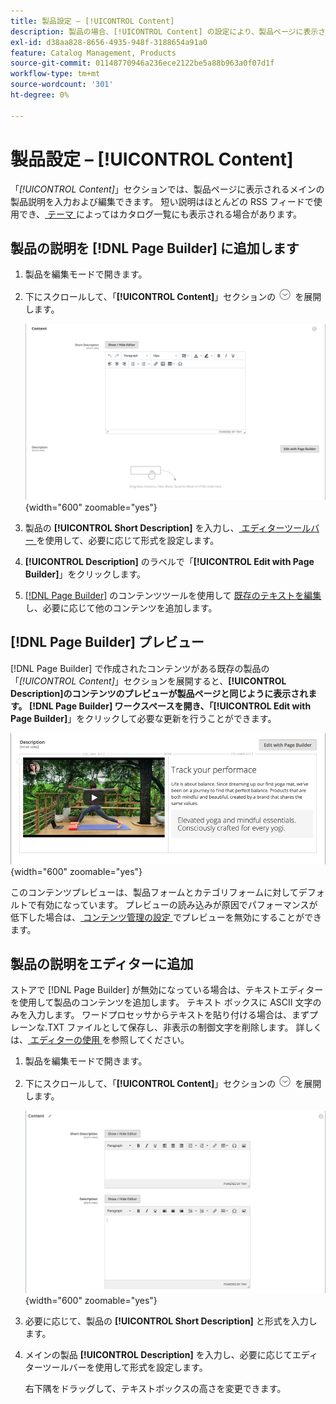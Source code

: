 ```yaml
---
title: 製品設定 – [!UICONTROL Content]
description: 製品の場合、[!UICONTROL Content] の設定により、製品ページに表示されるメインの製品説明が定義されます。
exl-id: d38aa828-8656-4935-948f-3188654a91a0
feature: Catalog Management, Products
source-git-commit: 01148770946a236ece2122be5a88b963a0f07d1f
workflow-type: tm+mt
source-wordcount: '301'
ht-degree: 0%

---
```


# 製品設定 – [!UICONTROL Content]

「_[!UICONTROL Content]_」セクションでは、製品ページに表示されるメインの製品説明を入力および編集できます。 短い説明はほとんどの RSS フィードで使用でき、[ テーマ ](../content-design/themes.md) によってはカタログ一覧にも表示される場合があります。

## 製品の説明を [!DNL Page Builder] に追加します

1. 製品を編集モードで開きます。

1. 下にスクロールして、「**[!UICONTROL Content]**」セクションの ![ 展開セレクター ](../assets/icon-display-expand.png) を展開します。

   ![ 製品コンテンツ ](./assets/product-content.png){width="600" zoomable="yes"}

1. 製品の **[!UICONTROL Short Description]** を入力し、[ エディターツールバー ](../content-design/editor.md) を使用して、必要に応じて形式を設定します。

1. **[!UICONTROL Description]** のラベルで「**[!UICONTROL Edit with Page Builder]**」をクリックします。

1. [[!DNL Page Builder]](../page-builder/introduction.md) のコンテンツツールを使用して [ 既存のテキストを編集 ](../page-builder/text.md) し、必要に応じて他のコンテンツを追加します。

## [!DNL Page Builder] プレビュー

[!DNL Page Builder] で作成されたコンテンツがある既存の製品の「_[!UICONTROL Content]_」セクションを展開すると、**[!UICONTROL Description]**のコンテンツのプレビューが製品ページと同じように表示されます。 [!DNL Page Builder] ワークスペースを開き、「**[!UICONTROL Edit with Page Builder]**」をクリックして必要な更新を行うことができます。

![ 説明プレビュー ](../page-builder/assets/pb-product-category-content-preview.png){width="600" zoomable="yes"}

このコンテンツプレビューは、製品フォームとカテゴリフォームに対してデフォルトで有効になっています。 プレビューの読み込みが原因でパフォーマンスが低下した場合は、[ コンテンツ管理の設定 ](../configuration-reference/general/content-management.md#advanced-content-tools) でプレビューを無効にすることができます。

## 製品の説明をエディターに追加

ストアで [!DNL Page Builder] が無効になっている場合は、テキストエディターを使用して製品のコンテンツを追加します。 テキスト ボックスに ASCII 文字のみを入力します。 ワードプロセッサからテキストを貼り付ける場合は、まずプレーンな.TXT ファイルとして保存し、非表示の制御文字を削除します。 詳しくは、[ エディターの使用 ](../content-design/editor.md) を参照してください。

1. 製品を編集モードで開きます。

1. 下にスクロールして、「**[!UICONTROL Content]**」セクションの ![ 展開セレクター ](../assets/icon-display-expand.png) を展開します。

   ![ シンプルな製品コンテンツ ](./assets/product-simple-content.png){width="600" zoomable="yes"}

1. 必要に応じて、製品の **[!UICONTROL Short Description]** と形式を入力します。

1. メインの製品 **[!UICONTROL Description]** を入力し、必要に応じてエディターツールバーを使用して形式を設定します。

   右下隅をドラッグして、テキストボックスの高さを変更できます。
